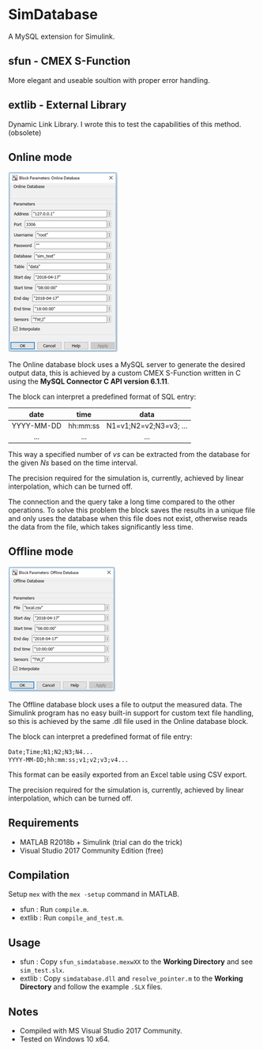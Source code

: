 # SimDatabase
A MySQL extension for Simulink.

## sfun - CMEX S-Function
More elegant and useable soultion with proper error handling.

## extlib - External Library
Dynamic Link Library. I wrote this to test the capabilities of this method. (obsolete)

## Online mode

![online](imgs/online.png)

The Online database block uses a MySQL server to generate the desired output data, this is achieved by a custom CMEX S-Function written in C using the **MySQL Connector C API version 6.1.11**.

The block can interpret a predefined format of SQL entry:

| date        | time     | data                 |
|:-----------:|:--------:|:--------------------:|
| YYYY-MM-DD  | hh:mm:ss | N1=v1;N2=v2;N3=v3; … |
| ...  		    |  ...     | ...                  |       

This way a specified number of *vs* can be extracted from the database for the given *Ns* based on the time interval.

The precision required for the simulation is, currently, achieved by linear interpolation, which can be turned off.

The connection and the query take a long time compared to the other operations. To solve this problem the block saves the results in a unique file and only uses the database when this file does not exist, otherwise reads the data from the file, which takes significantly less time.

## Offline mode

![offline](imgs/offline.png)

The Offline database block uses a file to output the measured data. The Simulink program has no easy built-in support for custom text file handling, so this is achieved by the same .dll file used in the Online database block.

The block can interpret a predefined format of file entry:
```
Date;Time;N1;N2;N3;N4...
YYYY-MM-DD;hh:mm:ss;v1;v2;v3;v4...
```
This format can be easily exported from an Excel table using CSV export.

The precision required for the simulation is, currently, achieved by linear interpolation, which can be turned off.

## Requirements
- MATLAB R2018b + Simulink (trial can do the trick)
- Visual Studio 2017 Community Edition (free)

## Compilation
Setup ```mex``` with the ```mex -setup``` command in MATLAB.
- sfun : Run ```compile.m```.
- extlib : Run ```compile_and_test.m```.

## Usage
- sfun : Copy ```sfun_simdatabase.mexwXX``` to the **Working Directory** and see ```sim_test.slx```.
- extlib : Copy ```simdatabase.dll``` and ```resolve_pointer.m``` to the **Working Directory** and follow the example ```.SLX``` files.

## Notes
- Compiled with MS Visual Studio 2017 Community.
- Tested on Windows 10 x64.
